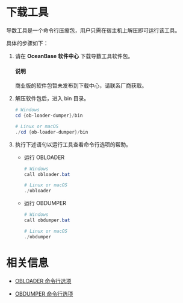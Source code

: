 # 下载工具


导数工具是一个命令行压缩包，用户只需在宿主机上解压即可运行该工具。

具体的步骤如下：

1. 请在 **OceanBase 软件中心** 下载导数工具软件包。

   <main id="notice" type='explain'>
   <h4>说明</h4>
   <p>商业版的软件包暂未发布到下载中心，请联系厂商获取。</p></main> 

2. 解压软件包后，进入 bin 目录。

     ```powershell
     # Windows
     cd {ob-loader-dumper}/bin 

     # Linux or macOS 
     ./cd {ob-loader-dumper}/bin
     ```

3. 执行下述语句以运行工具查看命令行选项的帮助。

   - 运行 OBLOADER
 
     ```powershell
     # Windows
     call obloader.bat 

     # Linux or macOS 
     ./obloader
     ```

   - 运行 OBDUMPER
 
     ```powershell
     # Windows
     call obdumper.bat 

     # Linux or macOS 
     ./obdumper
     ```

# 相关信息

- [OBLOADER 命令行选项](5.OBLOADER/2.obloader-command-line-options.md)

- [OBDUMPER 命令行选项](6.OBDUMPER/2.obdumper-command-line-options.md)

